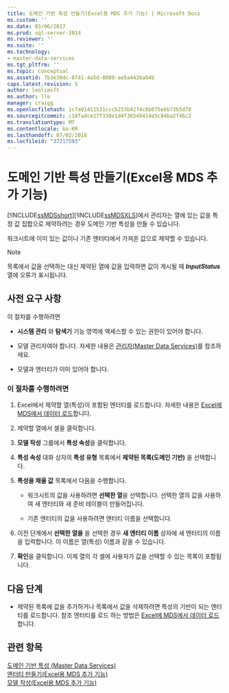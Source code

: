 ```yaml
---
title: 도메인 기반 특성 만들기(Excel용 MDS 추가 기능) | Microsoft Docs
ms.custom: ''
ms.date: 03/06/2017
ms.prod: sql-server-2014
ms.reviewer: ''
ms.suite: ''
ms.technology:
- master-data-services
ms.tgt_pltfrm: ''
ms.topic: conceptual
ms.assetid: 7b3e30dc-8f41-4a5d-8009-ae5a4426a64b
caps.latest.revision: 5
author: leolimsft
ms.author: lle
manager: craigg
ms.openlocfilehash: 1c7a91411531cccb253b42f4c6b075ebb73b5d78
ms.sourcegitcommit: c18fadce27f330e1d4f36549414e5c84ba2f46c2
ms.translationtype: MT
ms.contentlocale: ko-KR
ms.lasthandoff: 07/02/2018
ms.locfileid: "37217593"
---
```

# <a name="create-a-domain-based-attribute-mds-add-in-for-excel"></a>도메인 기반 특성 만들기(Excel용 MDS 추가 기능)
  [!INCLUDE[ssMDSshort](../../includes/ssmdsshort-md.md)][!INCLUDE[ssMDSXLS](../../includes/ssmdsxls-md.md)]에서 관리자는 열에 있는 값을 특정 값 집합으로 제약하려는 경우 도메인 기반 특성을 만들 수 있습니다.  
  
 워크시트에 이미 있는 값이나 기존 엔터티에서 가져온 값으로 제약할 수 있습니다.  
  
> [!NOTE]  
>  목록에서 값을 선택하는 대신 제약된 열에 값을 입력하면 값이 게시될 때 **$InputStatus$** 열에 오류가 표시됩니다.  
  
## <a name="prerequisites"></a>사전 요구 사항  
 이 절차를 수행하려면  
  
-   **시스템 관리** 와 **탐색기** 기능 영역에 액세스할 수 있는 권한이 있어야 합니다.  
  
-   모델 관리자여야 합니다. 자세한 내용은 [관리자&#40;Master Data Services&#41;](../administrators-master-data-services.md)를 참조하세요.  
  
-   모델과 엔터티가 이미 있어야 합니다.  
  
### <a name="to-perform-this-procedure"></a>이 절차를 수행하려면  
  
1.  Excel에서 제약할 열(특성)이 포함된 엔터티를 로드합니다. 자세한 내용은 [Excel에 MDS에서 데이터 로드](export-data-to-excel-from-master-data-services.md)합니다.  
  
2.  제약할 열에서 셀을 클릭합니다.  
  
3.  **모델 작성** 그룹에서 **특성 속성**을 클릭합니다.  
  
4.  **특성 속성** 대화 상자의 **특성 유형** 목록에서 **제약된 목록(도메인 기반)** 을 선택합니다.  
  
5.  **특성을 채울 값** 목록에서 다음을 수행합니다.  
  
    -   워크시트의 값을 사용하려면 **선택한 열**을 선택합니다. 선택한 열의 값을 사용하여 새 엔터티와 새 준비 테이블이 만들어집니다.  
  
    -   기존 엔터티의 값을 사용하려면 엔터티 이름을 선택합니다.  
  
6.  이전 단계에서 **선택한 열을** 을 선택한 경우 **새 엔터티 이름** 상자에 새 엔터티의 이름을 입력합니다. 이 이름은 열(특성) 이름과 같을 수 있습니다.  
  
7.  **확인**을 클릭합니다. 이제 열의 각 셀에 사용자가 값을 선택할 수 있는 목록이 포함됩니다.  
  
## <a name="next-steps"></a>다음 단계  
  
-   제약된 목록에 값을 추가하거나 목록에서 값을 삭제하려면 특성의 기반이 되는 엔터티를 로드합니다. 참조 엔터티를 로드 하는 방법은 [Excel에 MDS에서 데이터 로드](export-data-to-excel-from-master-data-services.md)합니다.  
  
## <a name="see-also"></a>관련 항목  
 [도메인 기반 특성 &#40;Master Data Services&#41;](../domain-based-attributes-master-data-services.md)   
 [엔터티 만들기&#40;Excel용 MDS 추가 기능&#41;](create-an-entity-mds-add-in-for-excel.md)   
 [모델 작성&#40;Excel용 MDS 추가 기능&#41;](building-a-model-mds-add-in-for-excel.md)  
  
  
